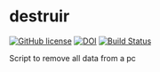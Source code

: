 # destruir

[![GitHub license](https://sinfallas.files.wordpress.com/2016/02/gpl.png)](https://github.com/sinfallas/destruir/blob/master/LICENSE)
[![DOI](https://zenodo.org/badge/4102/sinfallas/destruir.svg)](https://zenodo.org/badge/latestdoi/4102/sinfallas/destruir)
[![Build Status](https://travis-ci.org/sinfallas/destruir.svg?branch=master)](https://travis-ci.org/sinfallas/destruir)

Script to remove all data from a pc
